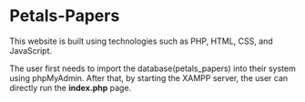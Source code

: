 # Petals-Papers
This website is built using technologies such as PHP, HTML, CSS, and JavaScript.

The user first needs to import the database(petals_papers) into their system using phpMyAdmin. After that, by starting the XAMPP server, the user can directly run the **index.php** page.

